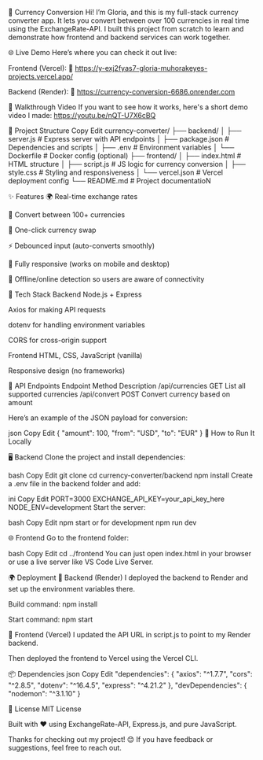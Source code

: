 💱 Currency Conversion
Hi! I’m Gloria, and this is my full-stack currency converter app. It lets you convert between over 100 currencies in real time using the ExchangeRate-API. I built this project from scratch to learn and demonstrate how frontend and backend services can work together.


🌐 Live Demo
Here’s where you can check it out live:

Frontend (Vercel):
🔗 https://y-exj2fyas7-gloria-muhorakeyes-projects.vercel.app/

Backend (Render):
🔗 https://currency-conversion-6686.onrender.com

🎥 Walkthrough Video
If you want to see how it works, here's a short demo video I made:
https://youtu.be/nQT-U7X6cBQ

📁 Project Structure
Copy
Edit
currency-converter/
├── backend/
│   ├── server.js          # Express server with API endpoints
│   ├── package.json       # Dependencies and scripts
│   ├── .env               # Environment variables
│   └── Dockerfile         # Docker config (optional)
├── frontend/
│   ├── index.html         # HTML structure
│   ├── script.js          # JS logic for currency conversion
│   ├── style.css          # Styling and responsiveness
│   └── vercel.json        # Vercel deployment config
└── README.md              # Project documentatioN

✨ Features
🌍 Real-time exchange rates

💱 Convert between 100+ currencies

🔄 One-click currency swap

⚡ Debounced input (auto-converts smoothly)

📱 Fully responsive (works on mobile and desktop)

📡 Offline/online detection so users are aware of connectivity


🧰 Tech Stack
Backend
Node.js + Express

Axios for making API requests

dotenv for handling environment variables

CORS for cross-origin support

Frontend
HTML, CSS, JavaScript (vanilla)

Responsive design (no frameworks)

🔌 API Endpoints
Endpoint	Method	Description
/api/currencies	GET	List all supported currencies
/api/convert	POST	Convert currency based on amount

Here’s an example of the JSON payload for conversion:

json
Copy
Edit
{
  "amount": 100,
  "from": "USD",
  "to": "EUR"
}
🚀 How to Run It Locally

🖥 Backend
Clone the project and install dependencies:

bash
Copy
Edit
git clone <repository-url>
cd currency-converter/backend
npm install
Create a .env file in the backend folder and add:

ini
Copy
Edit
PORT=3000
EXCHANGE_API_KEY=your_api_key_here
NODE_ENV=development
Start the server:

bash
Copy
Edit
npm start
or for development
npm run dev


🌐 Frontend
Go to the frontend folder:

bash
Copy
Edit
cd ../frontend
You can just open index.html in your browser or use a live server like VS Code Live Server.

🌍 Deployment
🔧 Backend (Render)
I deployed the backend to Render and set up the environment variables there.

Build command: npm install

Start command: npm start

🎯 Frontend (Vercel)
I updated the API URL in script.js to point to my Render backend.

Then deployed the frontend to Vercel using the Vercel CLI.

📦 Dependencies
json
Copy
Edit
"dependencies": {
  "axios": "^1.7.7",
  "cors": "^2.8.5",
  "dotenv": "^16.4.5",
  "express": "^4.21.2"
},
"devDependencies": {
  "nodemon": "^3.1.10"
}


📄 License
MIT License
 

Built with ❤️ using ExchangeRate-API, Express.js, and pure JavaScript.

Thanks for checking out my project! 😊
If you have feedback or suggestions, feel free to reach out.

